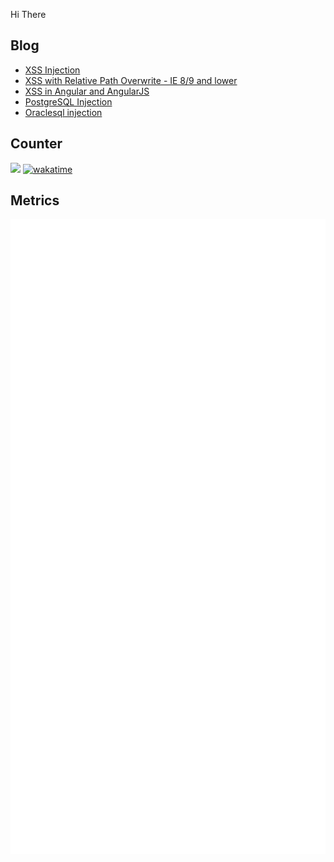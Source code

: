 Hi There 

## Blog
<!-- BLOG-POST-LIST:START -->
- [XSS Injection](https://payloadsallthethings.web.app/XSS-Injection/)
- [XSS with Relative Path Overwrite - IE 8/9 and lower](https://payloadsallthethings.web.app/XSS-with-Relative-Path-Overwrite/)
- [XSS in Angular and AngularJS](https://payloadsallthethings.web.app/XSS-in-Angular/)
- [PostgreSQL Injection](https://payloadsallthethings.web.app/PostgreSQL-Injection/)
- [Oraclesql injection](https://payloadsallthethings.web.app/OracleSQL-Injection/)
<!-- BLOG-POST-LIST:END -->

## Counter
![](https://komarev.com/ghpvc/?username=zxce3)
[![wakatime](https://wakatime.com/badge/user/49998b1b-96c0-492e-9a08-f90fdef57239.svg)](https://wakatime.com/@49998b1b-96c0-492e-9a08-f90fdef57239)

## Metrics
![Metrics](github-metrics.svg)
